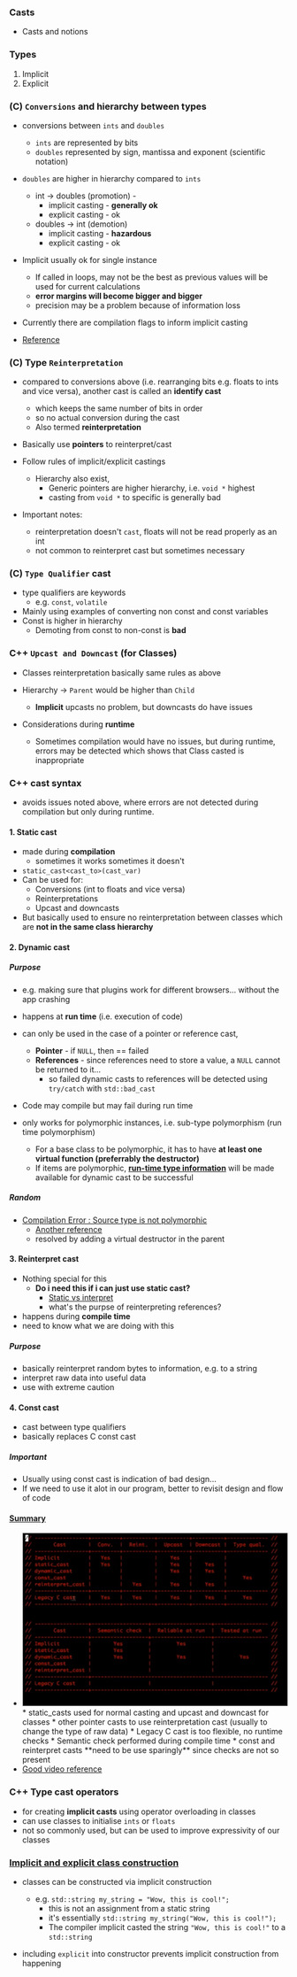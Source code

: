 ### Casts
- Casts and notions

### Types
1. Implicit
2. Explicit

### (C) `Conversions` and hierarchy between types
- conversions between `ints` and `doubles`
    - `ints` are represented by bits
    - `doubles` represented by sign, mantissa and exponent (scientific notation)
- `doubles` are higher in hierarchy compared to `ints`
    - int -> doubles (promotion) - 
        - implicit casting - **generally ok**
        - explicit casting - ok
    - doubles -> int (demotion)
        - implicit casting - **hazardous**
        - explicit casting - ok

- Implicit usually ok for single instance
    - If called in loops, may not be the best as previous values will be used for current calculations
    - **error margins will become bigger and bigger**
    - precision may be a problem because of information loss

- Currently there are compilation flags to inform implicit casting

- [Reference](https://stackoverflow.com/questions/27998696/is-implicit-casting-considered-to-be-a-bad-concept)


### (C) Type `Reinterpretation`
- compared to conversions above (i.e. rearranging bits e.g. floats to ints and vice versa), another cast is called an **identify cast**
  - which keeps the same number of bits in order
  - so no actual conversion during the cast
  - Also termed **reinterpretation**
- Basically use **pointers** to reinterpret/cast

- Follow rules of implicit/explicit castings
  - Hierarchy also exist,
    - Generic pointers are higher hierarchy, i.e. `void *` highest
    - casting from `void *` to specific is generally bad

- Important notes:
  - reinterpretation doesn't `cast`, floats will not be read properly as an int
  - not common to reinterpret cast but sometimes necessary


### (C) `Type Qualifier` cast
- type qualifiers are keywords
  - e.g. `const`, `volatile`
- Mainly using examples of converting non const and const variables
- Const is higher in hierarchy
  - Demoting from const to non-const is **bad**


### C++ `Upcast and Downcast` (for Classes)
- Classes reinterpretation basically same rules as above
- Hierarchy -> `Parent` would be higher than `Child`
  - **Implicit** upcasts no problem, but downcasts do have issues

- Considerations during **runtime**
  - Sometimes compilation would have no issues, but during runtime, errors may be detected which shows that Class casted is inappropriate


### C++ cast syntax
- avoids issues noted above, where errors are not detected during compilation but only during runtime.

#### 1. Static cast
- made during **compilation**
  - sometimes it works sometimes it doesn't
- `static_cast<cast_to>(cast_var)`
- Can be used for:
  - Conversions (int to floats and vice versa)
  - Reinterpretations
  - Upcast and downcasts
- But basically used to ensure no reinterpretation between classes which are **not in the same class hierarchy**

#### 2. Dynamic cast
##### Purpose
- e.g. making sure that plugins work for different browsers... without the app crashing

- happens at **run time** (i.e. execution of code)
- can only be used in the case of a pointer or reference cast,
  - **Pointer** - if `NULL`, then == failed
  - **References** - since references need to store a value, a `NULL` cannot be returned to it...
    - so failed dynamic casts to references will be detected using `try/catch` with `std::bad_cast`
- Code may compile but may fail during run time
- only works for polymorphic instances, i.e. sub-type polymorphism (run time polymorphism)
  - For a base class to be polymorphic, it has to have **at least one virtual function (preferrably the destructor)**
  - If items are polymorphic, [**run-time type information**](https://www.geeksforgeeks.org/g-fact-33/) will be made available for dynamic cast to be successful

##### Random
- [Compilation Error : Source type is not polymorphic](https://stackoverflow.com/questions/15114093/getting-source-type-is-not-polymorphic-when-trying-to-use-dynamic-cast)
  - [Another reference](https://stackoverflow.com/questions/8469900/cant-downcast-because-class-is-not-polymorphic)
  - resolved by adding a virtual destructor in the parent

#### 3. Reinterpret cast
- Nothing special for this
  - **Do i need this if i can just use static cast?**
    - [Static vs interpret](https://stackoverflow.com/questions/4476182/which-cast-to-use-static-cast-or-reinterpret-cast)
    - what's the purpse of reinterpreting references?
- happens during **compile time**
- need to know what we are doing with this

##### Purpose
- basically reinterpret random bytes to information, e.g. to a string
- interpret raw data into useful data
- use with extreme caution

#### 4. Const cast
- cast between type qualifiers
- basically replaces C const cast

##### Important
- Usually using const cast is indication of bad design...
- If we need to use it alot in our program, better to revisit design and flow of code

#### [Summary](https://stackoverflow.com/questions/332030/when-should-static-cast-dynamic-cast-const-cast-and-reinterpret-cast-be-used)
- <img src='cast_comparison.PNG'>
  * static_casts used for normal casting and upcast and downcast for classes
  * other pointer casts to use reinterpretation cast (usually to change the type of raw data)
  * Legacy C cast is too flexible, no runtime checks
  * Semantic check performed during compile time
  * const and reinterpret casts **need to be use sparingly** since checks are not so present
- [Good video reference](https://elearning.intra.42.fr/notions/piscine-c-d06-casts/subnotions/piscine-c-d06-casts-conclusion/videos/cpp_bootcamp_-_d06_-_conclusion)


### C++ Type cast operators
- for creating **implicit casts** using operator overloading in classes
- can use classes to initialise `ints` or `floats`
- not so commonly used, but can be used to improve expressivity of our classes

### [Implicit and explicit class construction](https://dev.to/aboss123/c-programming-implicit-and-explicit-constructors-27be)
- classes can be constructed via implicit construction
  - e.g. `std::string my_string = "Wow, this is cool!";`
    - this is not an assignment from a static string
    - it's essentially `std::string my_string("Wow, this is cool!");`
    - The compiler implicit casted the string `"Wow, this is cool!"` to a `std::string`

- including `explicit` into constructor prevents implicit construction from happening

